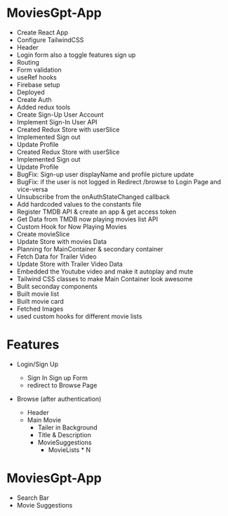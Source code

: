 # MoviesGpt-App
- Create React App
- Configure TailwindCSS
- Header
- Login form also a toggle features sign up
- Routing
- Form validation
- useRef hooks
- Firebase setup
- Deployed
- Create Auth
- Added redux tools
- Create Sign-Up User Account
- Implement Sign-In User API
- Created Redux Store with userSlice
- Implemented Sign out
- Update Profile
- Created Redux Store with userSlice
- Implemented Sign out
- Update Profile
- BugFix: Sign-up user displayName and profile picture update
- BugFix: if the user is not logged in Redirect /browse to Login Page and vice-versa
- Unsubscribe from the onAuthStateChanged callback
- Add hardcoded values to the constants file
- Register TMDB API & create an app & get access token
- Get Data from TMDB now playing movies list API
- Custom Hook for Now Playing Movies
- Create movieSlice
- Update Store with movies Data
- Planning for MainContainer & secondary container
- Fetch Data for Trailer Video
- Update Store with Trailer Video Data
- Embedded the Youtube video and make it autoplay and mute
- Tailwind CSS classes to make Main Container look awesome
- Bulit seconday components
- Built movie list
- Built movie card
- Fetched Images 
- used custom hooks for different movie lists

# Features
- Login/Sign Up
    - Sign In Sign up Form
    - redirect to Browse Page

- Browse (after authentication)
    - Header
    - Main Movie
        - Tailer in Background
        - Title & Description
        - MovieSuggestions
            - MovieLists * N

# MoviesGpt-App
- Search Bar
- Movie Suggestions